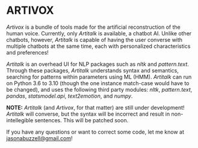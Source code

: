 # ARTIVOX
_Artivox_ is a bundle of tools made for the artificial reconstruction of the human voice. Currently, only _Artitalk_
is available, a chatbot AI. Unlike other chatbots, however, _Artitalk_ is capable of having the user converse with 
multiple chatbots at the same time, each with personalized characteristics and preferences! 

_Artitalk_ is an overhead UI for NLP packages such as _nltk_ and _pattern.text_. Through these packages, _Artitalk_
understands syntax and semantics, searching for patterns within parameters using ML (HMM). _Artitalk_ can run on
Python 3.6 to 3.10 (though the one instance match-case would have to be changed), and uses the following third party
modules: _nltk_, _pattern.text_, _pandas_, _statsmodel.api_, _text2emotion_, and _numpy_. 

**NOTE:** _Artitalk_ (and _Artivox_, for that matter) are still under development! _Artitalk_ will converse, but
the syntax will be incorrect and result in non-intellegible sentences. This will be patched soon.

If you have any questions or want to correct some code, let me know at jasonabuzzell@gmail.com!
